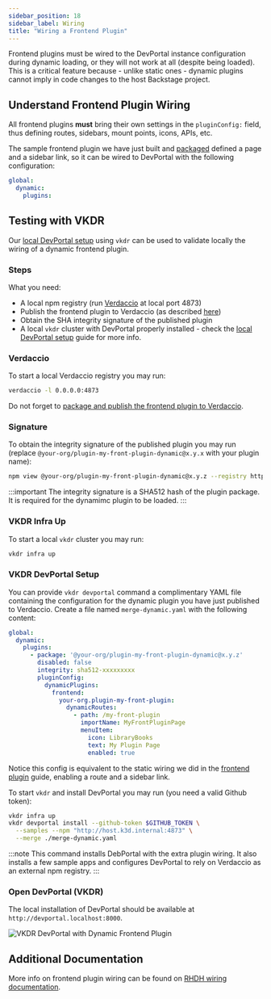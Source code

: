 ```yaml
---
sidebar_position: 18
sidebar_label: Wiring
title: "Wiring a Frontend Plugin"
---
```


Frontend plugins must be wired to the DevPortal instance configuration during dynamic loading, or they will not work at all (despite being loaded). This is a critical feature because - unlike static ones - dynamic plugins cannot imply in code changes to the host Backstage project.

## Understand Frontend Plugin Wiring

All frontend plugins **must** bring their own settings in the `pluginConfig:` field, thus defining routes, sidebars, mount points, icons, APIs, etc.

The sample frontend plugin we have just built and [packaged](packaging.md) defined a page and a sidebar link, so it can be wired to DevPortal with the following configuration:

```yaml
global:
  dynamic:
    plugins:
```

## Testing with VKDR

Our [local DevPortal setup](../../installation-guide/local-setup) using `vkdr` can be used to validate locally the wiring of a dynamic frontend plugin.

### Steps

What you need:

- A local npm registry (run [Verdaccio](https://verdaccio.org/) at local port 4873)
- Publish the frontend plugin to Verdaccio (as described [here](/devportal/plugins/development/packaging#publish-a-dynamic-plugin))
- Obtain the SHA integrity signature of the published plugin
- A local `vkdr` cluster with DevPortal properly installed - check the [local DevPortal setup](../../installation-guide/local-setup) guide for more info.

### Verdaccio

To start a local Verdaccio registry you may run:

```bash
verdaccio -l 0.0.0.0:4873
```

Do not forget to [package and publish the frontend plugin to Verdaccio](/devportal/plugins/development/packaging#publish-a-dynamic-plugin).

### Signature

To obtain the integrity signature of the published plugin you may run (replace `@your-org/plugin-my-front-plugin-dynamic@x.y.x` with your plugin name):

```bash
npm view @your-org/plugin-my-front-plugin-dynamic@x.y.z --registry http://localhost:4873 dist.integrity
```

:::important
The integrity signature is a SHA512 hash of the plugin package. It is required for the dynamimc plugin to be loaded.
:::

### VKDR Infra Up

To start a local `vkdr` cluster you may run:

```bash
vkdr infra up
```

### VKDR DevPortal Setup

You can provide `vkdr devportal` command a complimentary YAML file containing the configuration for the dynamic plugin you have just published to Verdaccio. Create a file named `merge-dynamic.yaml` with the following content:

```yaml
global:
  dynamic:
    plugins:
      - package: '@your-org/plugin-my-front-plugin-dynamic@x.y.z'
        disabled: false
        integrity: sha512-xxxxxxxxx
        pluginConfig:
          dynamicPlugins:
            frontend:
              your-org.plugin-my-front-plugin:
                dynamicRoutes:
                  - path: /my-front-plugin
                    importName: MyFrontPluginPage
                    menuItem:
                      icon: LibraryBooks
                      text: My Plugin Page
                      enabled: true
```

Notice this config is equivalent to the static wiring we did in the [frontend plugin](frontend-plugin.md#wire-the-plugin-into-backstage) guide, enabling a route and a sidebar link.

To start `vkdr` and install DevPortal you may run (you need a valid Github token):

```bash
vkdr infra up
vkdr devportal install --github-token $GITHUB_TOKEN \
  --samples --npm "http://host.k3d.internal:4873" \
  --merge ./merge-dynamic.yaml
```

:::note
This command installs DebPortal with the extra plugin wiring. It also installs a few sample apps and configures DevPortal to rely on Verdaccio as an external npm registry.
:::

### Open DevPortal (VKDR)

The local installation of DevPortal should be available at `http://devportal.localhost:8000`.

![VKDR DevPortal with Dynamic Frontend Plugin](/img/assets/devportal-dyn-plugin.png)

## Additional Documentation

More info on frontend plugin wiring can be found on [RHDH wiring documentation](https://docs.redhat.com/en/documentation/red_hat_developer_hub/1.7/html-single/installing_and_viewing_plugins_in_red_hat_developer_hub/index#assembly-front-end-plugin-wiring.adoc_rhdh-extensions-plugins).
